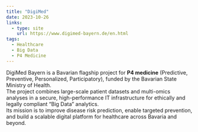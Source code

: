 ```yaml
---
title: "DigiMed"
date: 2023-10-26
links:
  - type: site
    url: https://www.digimed-bayern.de/en.html
tags:
  - Healthcare
  - Big Data
  - P4 Medicine
---
```


DigiMed Bayern is a Bavarian flagship project for **P4 medicine** (Predictive, Preventive, Personalized, Participatory), funded by the Bavarian State Ministry of Health.  
The project combines large-scale patient datasets and multi-omics analyses in a secure, high-performance IT infrastructure for ethically and legally compliant “Big Data” analytics.  
Its mission is to improve disease risk prediction, enable targeted prevention, and build a scalable digital platform for healthcare across Bavaria and beyond.